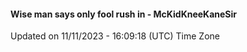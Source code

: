 #### Wise man says only fool rush in - McKidKneeKaneSir
Updated on 11/11/2023 - 16:09:18 (UTC) Time Zone
